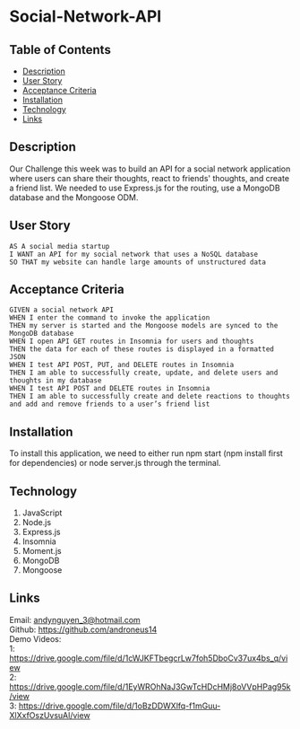 # Social-Network-API

## Table of Contents

- [Description](#description)
- [User Story](#user-story)
- [Acceptance Criteria](#acceptance-criteria)
- [Installation](#installation)
- [Technology](#technology)
- [Links](#links)

## Description

Our Challenge this week was to build an API for a social network application where users can share their thoughts, react to friends' thoughts, and create a friend list. We needed to use Express.js for the routing, use a MongoDB database and the Mongoose ODM.

## User Story

    AS A social media startup
    I WANT an API for my social network that uses a NoSQL database
    SO THAT my website can handle large amounts of unstructured data

## Acceptance Criteria

    GIVEN a social network API
    WHEN I enter the command to invoke the application
    THEN my server is started and the Mongoose models are synced to the MongoDB database
    WHEN I open API GET routes in Insomnia for users and thoughts
    THEN the data for each of these routes is displayed in a formatted JSON
    WHEN I test API POST, PUT, and DELETE routes in Insomnia
    THEN I am able to successfully create, update, and delete users and thoughts in my database
    WHEN I test API POST and DELETE routes in Insomnia
    THEN I am able to successfully create and delete reactions to thoughts and add and remove friends to a user’s friend list

## Installation

To install this application, we need to either run npm start (npm install first for dependencies) or node server.js through the terminal.

## Technology

1. JavaScript
2. Node.js
3. Express.js
4. Insomnia
5. Moment.js
6. MongoDB
7. Mongoose

## Links

Email: andynguyen_3@hotmail.com <br />
Github: https://github.com/androneus14 <br />
Demo Videos: <br />
1: https://drive.google.com/file/d/1cWJKFTbegcrLw7foh5DboCv37ux4bs_q/view <br />
2: https://drive.google.com/file/d/1EyWROhNaJ3GwTcHDcHMj8oVVpHPag95k/view <br />
3: https://drive.google.com/file/d/1oBzDDWXlfq-f1mGuu-XlXxfOszUvsuAl/view <br />

